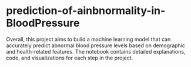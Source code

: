 # prediction-of-ainbnormality-in-BloodPressure
Overall, this project aims to build a machine learning model that can accurately predict abnormal blood pressure levels based on demographic and health-related features. The notebook contains detailed explanations, code, and visualizations for each step in the project.
